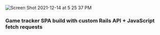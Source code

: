 ![Screen Shot 2021-12-14 at 5 25 37 PM](https://user-images.githubusercontent.com/28878478/146432620-8b627222-e3eb-40b8-9771-4c6c37c805e7.png)


<h3>Game tracker SPA build with custom Rails API + JavaScript fetch requests</h3>
